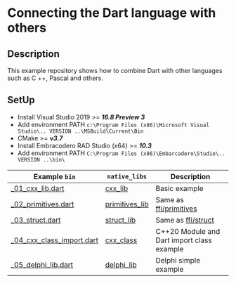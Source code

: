# Connecting the Dart language with others

## Description
This example repository shows how to combine Dart with other languages such as C ++, Pascal and others.

## SetUp
* Install Visual Studio 2019 >= ***16.8 Preview 3*** 
* Add environment PATH `c:\Program Files (x86)\Microsoft Visual Studio\.. VERSION ..\MSBuild\Current\Bin`
* CMake >= ***v3.7*** 
* Install Embracodero RAD Studio (x64) >= ***10.3***
* Add environment PATH `C:\Program Files (x86)\Embarcadero\Studio\.. VERSION ..\bin\`

| Example `bin` | `native_libs` | Description |
| --- | --- | --- |
| [_01_cxx_lib.dart](https://github.com/ilopX/connecting_dart_lang_with_others/blob/main/bin/_01_cxx_lib.dart) | [cxx_lib](https://github.com/ilopX/connecting_dart_lang_with_others/blob/main/native_libs/cxx_lib/lib_cxx.c) | Basic example |
| [_02_primitives.dart](https://github.com/ilopX/connecting_dart_lang_with_others/blob/main/bin/_02_primitives.dart)  | [primitives_lib](https://github.com/ilopX/connecting_dart_lang_with_others/blob/main/native_libs/primitives_lib/math.c)| Same as [ffi/primitives](https://github.com/dart-lang/samples/tree/master/ffi/primitives) |
| [_03_struct.dart](https://github.com/ilopX/connecting_dart_lang_with_others/blob/main/bin/_03_struct.dart) | [struct_lib](https://github.com/ilopX/connecting_dart_lang_with_others/blob/main/native_libs/struct_lib/struct.c)   | Same as [ffi/struct](https://github.com/dart-lang/samples/tree/master/ffi/structs)         |
| [_04_cxx_class_import.dart](https://github.com/ilopX/connecting_dart_lang_with_others/blob/main/bin/_04_cxx_class_import.dart)  | [cxx_class](https://github.com/ilopX/connecting_dart_lang_with_others/blob/main/native_libs/cxx_class/cxx_class/CxxClass.ixx)  | C++20 Module and Dart import class example |
| [_05_delphi_lib.dart](https://github.com/ilopX/connecting_dart_lang_with_others/blob/main/bin/_05_delphi_lib.dart) | [delphi_lib](https://github.com/ilopX/connecting_dart_lang_with_others/blob/main/native_libs/delphi_lib/delphi_lib.dpr) | Delphi simple example |

